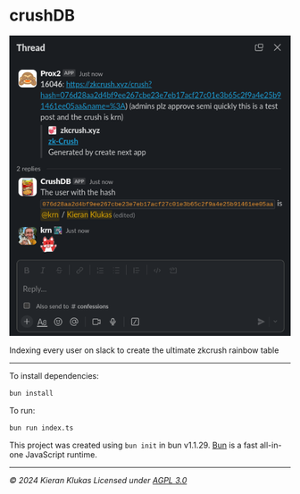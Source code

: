 # crushDB

![a confession with zkcrush](.github/images/confession.png)

Indexing every user on slack to create the ultimate zkcrush rainbow table

---

To install dependencies:

```bash
bun install
```

To run:

```bash
bun run index.ts
```

This project was created using `bun init` in bun v1.1.29. [Bun](https://bun.sh) is a fast all-in-one JavaScript runtime.

---

_© 2024 Kieran Klukas_
_Licensed under [AGPL 3.0](LICENSE.md)_
